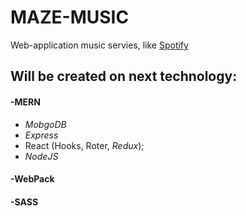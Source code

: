 # MAZE-MUSIC

Web-application music servies, like [Spotify](https://open.spotify.com/)

## Will be created on next technology:
#### -MERN
  + *MobgoDB*
  + *Express*
  + React (Hooks, Roter, *Redux*);
  + *NodeJS*
#### -WebPack
#### -SASS

  

  
